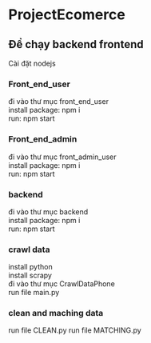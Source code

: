 # ProjectEcomerce

## Để chạy backend frontend 
Cài đặt nodejs

### Front_end_user
đi vào thư mục front_end_user\
install package: npm i\
run: npm start

### Front_end_admin
đi vào thư mục front_admin_user\
install package: npm i\
run: npm start

### backend

đi vào thư mục backend\
install package: npm i\
run: npm start

### crawl data
install python\
install scrapy\
đi vào thư mục CrawlDataPhone\
run file main.py

### clean and maching data
run file CLEAN.py
run file MATCHING.py





